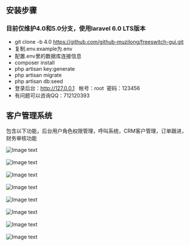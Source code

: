 
## 安装步骤
### 目前仅维护4.0和5.0分支，使用laravel 6.0 LTS版本
- git clone -b 4.0  https://github.com/github-muzilong/freeswitch-gui.git
- 复制.env.example为.env
- 配置.env里的数据库连接信息
- composer install
- php artisan key:generate
- php artisan migrate
- php artisan db:seed
- 登录后台：http://127.0.0.1   帐号：root  密码：123456
- 有问题可以咨询QQ：712120393

## 客户管理系统
包含以下功能，后台用户角色权限管理，呼叫系统，CRM客户管理，订单跟进，财务审核功能


![Image text](https://gitee.com/phpgoer/freeswitch-gui-laravel/raw/4.0/public/template/1.png)
<br/>
<br/>
![Image text](https://gitee.com/phpgoer/freeswitch-gui-laravel/raw/4.0/public/template/2.png)
<br/>
<br/>
![Image text](https://gitee.com/phpgoer/freeswitch-gui-laravel/raw/4.0/public/template/3.png)
<br/>
<br/>
![Image text](https://gitee.com/phpgoer/freeswitch-gui-laravel/raw/4.0/public/template/4.png)
<br/>
<br/>
![Image text](https://gitee.com/phpgoer/freeswitch-gui-laravel/raw/4.0/public/template/5.png)
<br/>
<br/>
![Image text](https://gitee.com/phpgoer/freeswitch-gui-laravel/raw/4.0/public/template/6.png)
<br/>
<br/>
![Image text](https://gitee.com/phpgoer/freeswitch-gui-laravel/raw/4.0/public/template/7.png)
<br/>
<br/>
![Image text](https://gitee.com/phpgoer/freeswitch-gui-laravel/raw/4.0/public/template/8.png)

